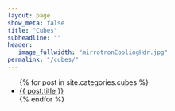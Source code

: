 ```yaml
---
layout: page
show_meta: false
title: "Cubes"
subheadline: ""
header:
   image_fullwidth: "mirrotronCoolingHdr.jpg"
permalink: "/cubes/"
---
```

<ul>
    {% for post in site.categories.cubes %}
    <li><a href="{{ site.url }}{{ site.baseurl }}{{ post.url }}">{{ post.title }}</a></li>
    {% endfor %}
</ul>